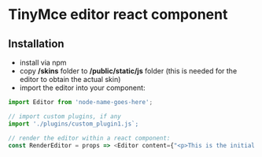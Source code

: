 # TinyMce editor react component

## Installation
- install via npm
- copy **/skins** folder to **/public/static/js** folder (this is needed for the editor to obtain the actual skin)
- import the editor into your component:
```javascript
import Editor from 'node-name-goes-here';

// import custom plugins, if any
import './plugins/custom_plugin1.js`;

// render the editor within a react component:
const RenderEditor = props => <Editor content={"<p>This is the initial HTML.</p>"} onSave={ html => console.log("Updated html:" , html)} />
```